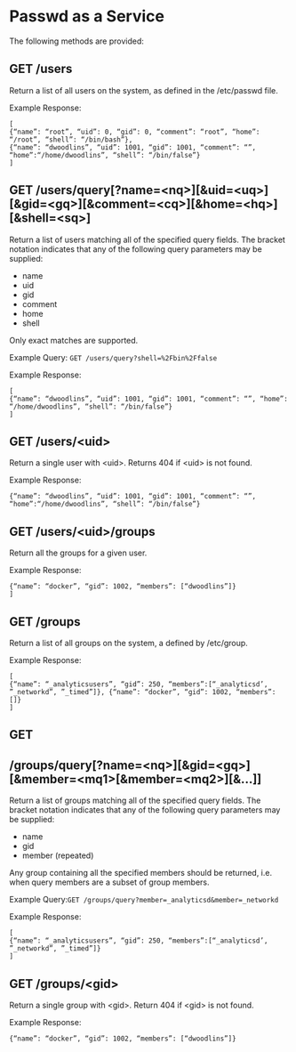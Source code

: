 # Passwd as a Service

The following methods are provided:

## GET /users

Return a list of all users on the system, as defined in the /etc/passwd file.

Example Response:
```
[
{“name”: “root”, “uid”: 0, “gid”: 0, “comment”: “root”, “home”: “/root”, “shell”: “/bin/bash”},
{“name”: “dwoodlins”, “uid”: 1001, “gid”: 1001, “comment”: “”, “home”:“/home/dwoodlins”, “shell”: “/bin/false”}
]
```
## GET /users/query[?name=\<nq\>][&uid=\<uq\>][&gid=\<gq\>][&comment=\<cq\>][&home=\<hq\>][&shell=\<sq\>]

Return a list of users matching all of the specified query fields. The bracket notation indicates that any of the
following query parameters may be supplied:

- name
- uid
- gid
- comment
- home
- shell

Only exact matches are supported.

Example Query: ​`GET /users/query?shell=%2Fbin%2Ffalse`

Example Response:
```
[
{“name”: “dwoodlins”, “uid”: 1001, “gid”: 1001, “comment”: “”, “home”:
“/home/dwoodlins”, “shell”: “/bin/false”}
]
```
## GET /users/\<uid\>

Return a single user with \<uid\>. Returns 404 if \<uid\> is not found.

Example Response:
```
{“name”: “dwoodlins”, “uid”: 1001, “gid”: 1001, “comment”: “”, “home”:“/home/dwoodlins”, “shell”: “/bin/false”}
```
## GET /users/\<uid\>/groups

Return all the groups for a given user.

Example Response:
```[
{“name”: “docker”, “gid”: 1002, “members”: [“dwoodlins”]}
]
```
## GET /groups

Return a list of all groups on the system, a defined by /etc/group.

Example Response:
```
[
{“name”: “_analyticsusers”, “gid”: 250, “members”:[“_analyticsd’, ”_networkd”, ”_timed”]}, {“name”: “docker”, “gid”: 1002, “members”: []}
]
```

## GET

## /groups/query[?name=\<nq\>][&gid=\<gq\>][&member=\<mq1\>[&member=\<mq2\>][&...]]

Return a list of groups matching all of the specified query fields. The bracket notation indicates that any of the following query parameters may be supplied:

- name
- gid
- member (repeated)

Any group containing all the specified members should be returned, i.e. when query members are a subset of group members.

Example Query: ​`GET /groups/query?member=_analyticsd&member=_networkd`

Example Response:
```
[
{“name”: “_analyticsusers”, “gid”: 250, “members”:[“_analyticsd’, ”_networkd”, ”_timed”]}
]
```

## GET /groups/\<gid\>

Return a single group with \<gid\>. Return 404 if \<gid\> is not found.

Example Response:
```
{“name”: “docker”, “gid”: 1002, “members”: [“dwoodlins”]}
```


